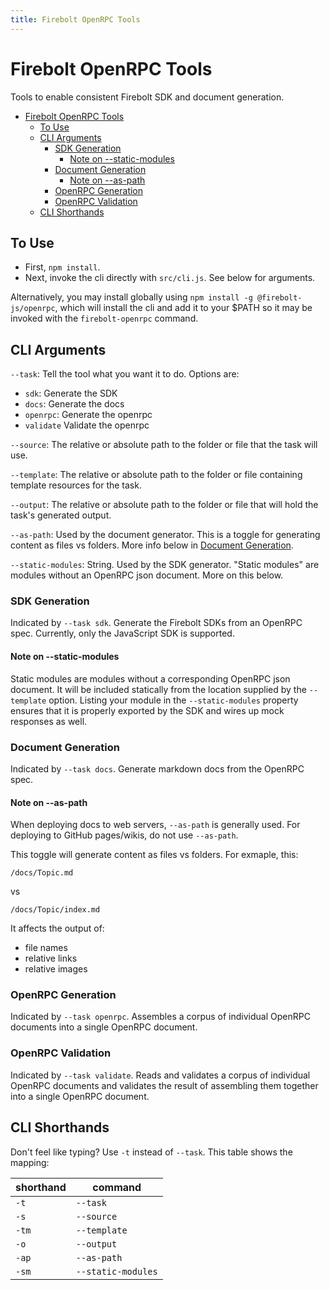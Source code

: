 ```yaml
---
title: Firebolt OpenRPC Tools
---
```

# Firebolt OpenRPC Tools
Tools to enable consistent Firebolt SDK and document generation.

- [Firebolt OpenRPC Tools](#firebolt-openrpc-tools)
  - [To Use](#to-use)
  - [CLI Arguments](#cli-arguments)
    - [SDK Generation](#sdk-generation)
      - [Note on --static-modules](#note-on---static-modules)
    - [Document Generation](#document-generation)
      - [Note on --as-path](#note-on---as-path)
    - [OpenRPC Generation](#openrpc-generation)
    - [OpenRPC Validation](#openrpc-validation)
  - [CLI Shorthands](#cli-shorthands)

## To Use

  - First, `npm install`.
  - Next, invoke the cli directly with `src/cli.js`. See below for arguments.

Alternatively, you may install globally using `npm install -g @firebolt-js/openrpc`, which will install the cli and add it to your $PATH so it may be invoked with the `firebolt-openrpc` command.

## CLI Arguments

`--task`: Tell the tool what you want it to do. Options are:

  - `sdk`: Generate the SDK
  - `docs`: Generate the docs
  - `openrpc`: Generate the openrpc
  - `validate` Validate the openrpc

`--source`: The relative or absolute path to the folder or file that the task will use.

`--template`: The relative or absolute path to the folder or file containing template resources for the task.

`--output`: The relative or absolute path to the folder or file that will hold the task's generated output.

`--as-path`: Used by the document generator. This is a toggle for generating content as files vs folders. More info below in [Document Generation](/#document-generation).

`--static-modules`: String. Used by the SDK generator. "Static modules" are modules without an OpenRPC json document. More on this below.

### SDK Generation

Indicated by `--task sdk`. Generate the Firebolt SDKs from an OpenRPC spec. Currently, only the JavaScript SDK is supported.

#### Note on --static-modules

Static modules are modules without a corresponding OpenRPC json document. It will be included statically from the location supplied by the `--template` option. Listing your module in the `--static-modules` property ensures that it is properly exported by the SDK and wires up mock responses as well.

### Document Generation

Indicated by `--task docs`. Generate markdown docs from the OpenRPC spec.

#### Note on --as-path

When deploying docs to web servers, `--as-path` is generally used. For deploying to GitHub pages/wikis, do not use `--as-path`.

This toggle will generate content as files vs folders. For exmaple, this:
```
/docs/Topic.md
```
vs
```
/docs/Topic/index.md
```
It affects the output of:

  - file names
  - relative links
  - relative images

### OpenRPC Generation

Indicated by `--task openrpc`. Assembles a corpus of individual OpenRPC documents into a single OpenRPC document.

### OpenRPC Validation

Indicated by `--task validate`. Reads and validates a corpus of individual OpenRPC documents and validates the result of assembling them together into a single OpenRPC document.

## CLI Shorthands

Don't feel like typing? Use `-t` instead of `--task`. This table shows the mapping:

| shorthand | command            |
| --------- | ------------------ |
| `-t`      | `--task`           |
| `-s`      | `--source`         |
| `-tm`     | `--template`       |
| `-o`      | `--output`         |
| `-ap`     | `--as-path`        |
| `-sm`     | `--static-modules` |
